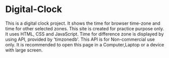 # Digital-Clock
This is a digital  clock project. It shows the time for browser time-zone and time for other selected zones. 
This site is created for practice purpose only.
It uses HTML, CSS and JavaScript.
Time for difference zone is displayed by using API, provided by 'timzonedb'.
This API is for Non-commercial use only.
It is recommended to open this page in a Computer,Laptop or a device with large screen.
